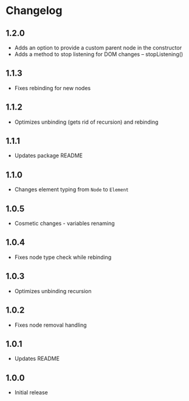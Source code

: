 # Changelog

## 1.2.0
- Adds an option to provide a custom parent node in the constructor
- Adds a method to stop listening for DOM changes – stopListening()

## 1.1.3
- Fixes rebinding for new nodes

## 1.1.2
- Optimizes unbinding (gets rid of recursion) and rebinding

## 1.1.1
- Updates package README

## 1.1.0
- Changes element typing from `Node` to `Element`

## 1.0.5
- Cosmetic changes - variables renaming

## 1.0.4
- Fixes node type check while rebinding

## 1.0.3
- Optimizes unbinding recursion

## 1.0.2
- Fixes node removal handling

## 1.0.1
- Updates README

## 1.0.0
- Initial release
